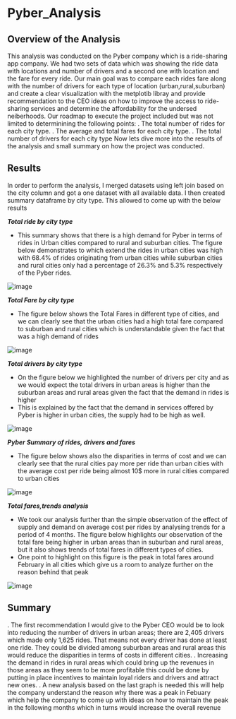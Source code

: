 # Pyber_Analysis
## Overview of the Analysis
This analysis was conducted on the Pyber company which is a ride-sharing app company. We had two sets of data which was showing the ride data with locations and number of drivers and a second one with location and the fare for every ride. Our main goal was to compare each rides fare along with the number of drivers for each type of location (urban,rural,suburban) and create a clear visualization with the metplotib libray and provide recommendation to the CEO ideas on how to improve the access to ride-sharing services and determine the affordability for the undersed neiberhoods.
Our roadmap to execute the project included but was not limited to determinining the following points:
. The total number of rides for each city type.
. The average and total  fares for each city type.
. The total number of drivers for each city type
Now lets dive more into the results of the analysis and small summary on how the project was conducted.
## Results 
In order to perform the analysis, I merged datasets using left join based on the city column and got a one dataset with all available data.  I then created summary dataframe by city type.
This allowed to come up with the below results

***Total ride by city type***

- This summary shows that there is a high demand for Pyber in terms of rides in Urban cities compared to rural and suburban cities. The figure below demonstrates to which extend the rides in urban cities was high with 68.4% of rides originating from urban cities while suburban cities and rural cities only had a percentage of 26.3% and 5.3% respectively of the Pyber rides.

![image](https://user-images.githubusercontent.com/99924850/161457700-14d4398b-5280-47f6-ac89-69b713b1dc81.png)

***Total Fare by city type***
- The figure below shows the Total Fares in different type of cities, and we can clearly see that the urban cities had a high total fare compared to suburban and rural cities which is understandable given the fact that was a high demand of rides

![image](https://user-images.githubusercontent.com/99924850/161457617-33d10545-d86d-4de5-8092-c4aa95f491f0.png)

***Total drivers by city type***
- On the figure below we highlighted the number of drivers per city and as we would expect the total drivers in urban areas is higher than the suburban areas and rural areas given the fact that the demand in rides is higher 
- This is explained by the fact that the demand in services offered by Pyber is higher in urban cities, the supply had to be high as well.

![image](https://user-images.githubusercontent.com/99924850/161473569-01a1d643-55b7-4c3d-b67e-edc6a4982702.png)



***Pyber Summary of rides, drivers and fares***

- The figure below shows also the disparities in terms of cost and we can clearly see that the rural cities pay more per ride than urban cities with the average cost per ride being almost 10$ more in rural cities compared to urban cities

![image](https://user-images.githubusercontent.com/99924850/161457893-75fd5cab-be41-4549-8f64-fcfbcdc80042.png)

***Total fares,trends analysis***
- We took our analysis further than the simple observation of the effect of supply and demand on average cost per rides by analysing trends for a period of 4 months.    The figure below highlights our observation of the total fare being higher in urban areas than in suburban and rural areas, but it also shows trends of total fares in different types of cities. 
- One point to highlight on this figure is the peak in total fares around February in all cities which give us a room to analyze further on the reason behind that peak

![image](https://user-images.githubusercontent.com/99924850/161457444-4f780d5b-efc8-4ee7-81b6-2274a496b28a.png)
## Summary
. The first recommendation I would give to the Pyber CEO would be to look into reducing the number of drivers in urban areas; there are 2,405 drivers which made only 1,625 rides. That means not every driver has done at least one ride. They could be divided among suburban areas and rural areas this would reduce the disparities in terms of costs in different cities.
. Increasing the demand in rides in rural areas which could bring up the revenues in those areas as they seem to be more profitable this could be done by putting in place incentives to maintain loyal riders and drivers and attract new ones.
. A new analysis based on the last graph is needed this will help the company understand the reason why there was a peak in Febuary which help the company to come up with ideas on how to maintain the peak in the following months which in turns would increase the overall revenue 
